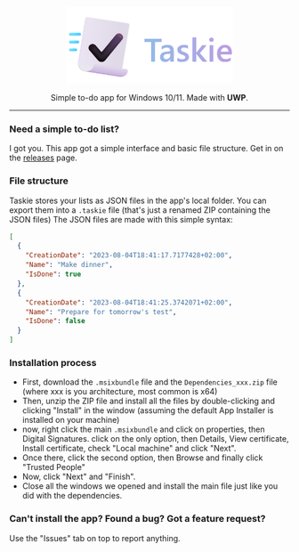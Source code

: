 <p align=center><img src="header.png" alt="Taskie logo" width=300></p>
<p align=center>Simple to-do app for Windows 10/11. Made with <b>UWP</b>.</p>

---

### Need a simple to-do list?
I got you. This app got a simple interface and basic file structure. Get in on the <a href="/releases">releases</a> page.

### File structure
Taskie stores your lists as JSON files in the app's local folder. You can export them into a `.taskie` file (that's just a renamed ZIP containing the JSON files) The JSON files are made with this simple syntax:

```json
[
  {
    "CreationDate": "2023-08-04T18:41:17.7177428+02:00",
    "Name": "Make dinner",
    "IsDone": true
  },
  {
    "CreationDate": "2023-08-04T18:41:25.3742071+02:00",
    "Name": "Prepare for tomorrow's test",
    "IsDone": false
  }
]
```

### Installation process
- First, download the `.msixbundle` file and the `Dependencies_xxx.zip` file (where xxx is you architecture, most common is x64)
- Then, unzip the ZIP file and install all the files by double-clicking and clicking "Install" in the window (assuming the default App Installer is installed on your machine)
- now, right click the main `.msixbundle` and click on properties, then Digital Signatures.
click on the only option, then Details, View certificate, Install certificate, check "Local machine" and click "Next".
- Once there, click the second option, then Browse and finally click "Trusted People"
- Now, click "Next" and "Finish".
- Close all the windows we opened and install the main file just like you did with the dependencies.

### Can't install the app? Found a bug? Got a feature request?
Use the "Issues" tab on top to report anything.